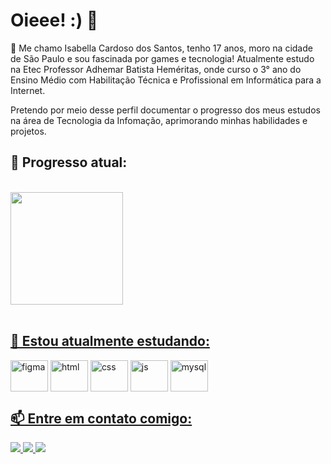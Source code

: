 # Oieee! :) 👋
💬 Me chamo Isabella Cardoso dos Santos, tenho 17 anos, moro na cidade de São Paulo e sou fascinada por games e tecnologia! Atualmente estudo na Etec Professor Adhemar Batista Heméritas, onde curso o 3° ano do Ensino Médio com Habilitação Técnica e Profissional em Informática para a Internet. <p>
Pretendo por meio desse perfil documentar o progresso dos meus estudos na área de Tecnologia da Infomação, aprimorando minhas habilidades e projetos.

## 🎯 Progresso atual:
<br>
<div>
  <a href="https://github.com/isacardosods">
  <img height="180em" src="https://github-readme-stats.vercel.app/api?username=isacardosods&show_icons=true&theme=dark"/>
</div>
<br> 

## 🌱 Estou atualmente estudando:
<div style="display: inline-block">
  <img align="center" alt="figma" width="60 "height="50" src="https://cdn.jsdelivr.net/gh/devicons/devicon@latest/icons/figma/figma-original.svg"/>
  <img align="center" alt="html" width="60 "height="50" src="https://cdn.jsdelivr.net/gh/devicons/devicon@latest/icons/html5/html5-original.svg"/>
  <img align="center" alt="css" width="60 "height="50" src="https://cdn.jsdelivr.net/gh/devicons/devicon@latest/icons/css3/css3-original.svg"/>
  <img align="center" alt="js" width="60 "height="50" src="https://cdn.jsdelivr.net/gh/devicons/devicon@latest/icons/javascript/javascript-plain.svg"/>
  <img align="center" alt="mysql" width="60 "height="50" src="https://cdn.jsdelivr.net/gh/devicons/devicon@latest/icons/mysql/mysql-original.svg"/>
</div>
<br>
  
## 📫 Entre em contato comigo: 
<div>
   <a href="mailto:isa.cardoso0447@gmail.com" target="_blank"><img src="https://img.shields.io/badge/Gmail-D14836?style=for-the-badge&logo=gmail&logoColor=white" target="_blank"> <!---gmail--->
   <a href="in/isabella-cardoso-dos-santos-7641982b0" target="_blank"><img src="https://img.shields.io/badge/LinkedIn-0077B5?style=for-the-badge&logo=linkedin&logoColor=white" target="_blank"> <!---linkedin--->
   <a href="https://wa.me/5511993114452" target="_blank"><img src="https://img.shields.io/badge/WhatsApp-25D366?style=for-the-badge&logo=whatsapp&logoColor=white" target="_blank"> <!---whatsapp--->
</div>



